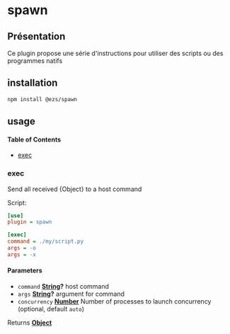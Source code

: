 # spawn

## Présentation

Ce plugin propose une série d'instructions pour utiliser des scripts ou des programmes natifs

## installation

```bash
npm install @ezs/spawn
```

## usage

<!-- Generated by documentation.js. Update this documentation by updating the source code. -->

#### Table of Contents

-   [exec](#exec)

### exec

Send all received {Object} to a host command

Script:

```ini
[use]
plugin = spawn

[exec]
command = ./my/script.py
args = -o
args = -x
```

#### Parameters

-   `command` **[String](https://developer.mozilla.org/docs/Web/JavaScript/Reference/Global_Objects/String)?** host command
-   `args` **[String](https://developer.mozilla.org/docs/Web/JavaScript/Reference/Global_Objects/String)?** argument for command
-   `concurrency` **[Number](https://developer.mozilla.org/docs/Web/JavaScript/Reference/Global_Objects/Number)** Number of processes to launch concurrency (optional, default `auto`)

Returns **[Object](https://developer.mozilla.org/docs/Web/JavaScript/Reference/Global_Objects/Object)** 
